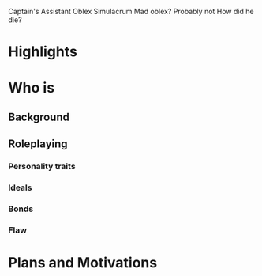 Captain's Assistant
Oblex Simulacrum
Mad oblex? Probably not
How did he die?
# Highlights
# Who is 
## Background
## Roleplaying 
### Personality traits
### Ideals
### Bonds
### Flaw
# Plans and Motivations